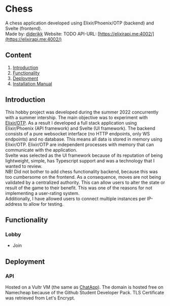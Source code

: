 # Chess
A chess application developed using Elixir/Phoenix/OTP (backend) and Svelte (frontend).   
Made by: [diderikk](https://github.com/diderikk)
Website: TODO
API-URL: [https://elixirapi.me:4002/](https://elixirapi.me:4002/)

## Content
1. [Introduction](#introduction)
2. [Functionality](#functionality)
3. [Deployment](#deployment)
4. [Installation Manual](#installation-manual)

## Introduction
This hobby project was developed during the summer 2022 concurrently with a summer intership. The main objective was to experiment with [Elixir/OTP](https://elixir-lang.org/getting-started/mix-otp/genserver.html).
As a result I developed a full stack application using Elixir/Phoenix (API framework) and Svelte (UI framework). 
The backend consists of a pure websocket interface (no HTTP endpoints, only WS endpoints) and no database.
This means all data is stored in memory using Elixir/OTP. 
Elixir/OTP are independent processes with memory that can communicate with the application.    
Svelte was selected as the UI framework because of its reputation of being lightweight, simple, has Typescript support and was a technology that I wanted to review.    
NB! Did not bother to add chess functionality backend, because this was too cumbersome on the frontend. As a consequence, moves are not being validated by a centralized authority. This can allow users to alter the state or result of the game to their benefit. This was one of the reasons for not implementing a user-rating system.   
Additionally, I have allowed users to connect multiple instances per IP-address to allow for testing.

## Functionality

### Lobby
* Join


## Deployment

### API
Hosted on a Vultr VM (the same as [ChatApp](https://github.com/diderikk/SimpleChatApp)). The domain is hosted free on Namecheap because of the Github Student Developer Pack. TLS Certificate was retrieved from Let's Encrypt.